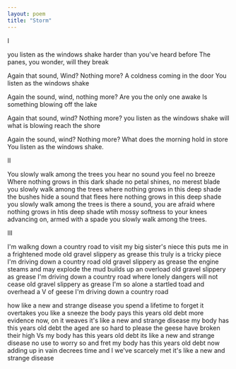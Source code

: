 ```yaml
---
layout: poem
title: "Storm"
---
```


I

you listen as the windows shake
harder than you've heard before
The panes, you wonder, will they break

Again that sound, Wind? Nothing more?
A coldness coming in the door
You listen as the windows shake

Again the sound, wind, nothing more?
Are you the only one awake
Is something blowing off the lake

Again that sound, wind? Nothing more?
you listen as the windows shake
will what is blowing reach the shore

Again the sound, wind? Nothing more?
What does the morning hold in store
You listen as the windows shake.

II

You slowly walk among the trees
you hear no sound you feel no breeze
Where nothing grows in this dark shade
no petal shines, no merest blade
you slowly walk among the trees
where nothing grows in this deep shade
the bushes hide a sound that flees
here nothing grows in this deep shade
you slowly walk among the trees
is there a sound, you are afraid
where nothing grows in htis deep shade
wtih mossy softness to your knees
advancing on, armed with a spade
you slowly walk among the trees.

III

I'm walkng down a country road
to visit my big sister's niece
this  puts me in a frightened mode
old gravel slippery as grease
this truly is a tricky piece
I'm driving down a country road
old gravel slippery as grease
the engine steams and may explode
the mud builds up an overload
old gravel slippery as grease
I'm driving down a country road
where lonely dangers will not cease
old gravel slippery as grease
I'm so alone a startled toad
and overhead a V of geese
I'm driving down a country road

how like a new and strange disease
you spend a lifetime to forget
it  overtakes you like a sneeze
the body pays this years old debt
more evidence now, on it weaves
it's like a new and strange disease
my body has this years old debt
the aged are so hard to please
the geese have broken their high Vs
my body has this years old debt
its like a new and strange disease
no use to worry so and fret
my body has this years old debt
now adding up in vain decrees
time and I we've scarcely met
it's like a new and strange disease
